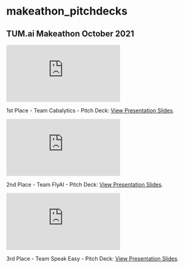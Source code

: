 # makeathon_pitchdecks

## TUM.ai Makeathon October 2021

<object data="http://yoursite.com/the.pdf" type="application/pdf" width="700px" height="700px">
    <embed src="http://yoursite.com/the.pdf">
        <p>1st Place - Team Cabalytics - Pitch Deck: <a href="https://github.com/stefanrmmr/twitter_sentiment_lstm/blob/master/ProjectReport_TwitterLSTM_BruengerRummer_2021.pdf">View Presentation Slides</a>.</p>
    </embed>
</object>


<object data="http://yoursite.com/the.pdf" type="application/pdf" width="700px" height="700px">
    <embed src="http://yoursite.com/the.pdf">
        <p>2nd Place - Team FlyAI - Pitch Deck: <a href="https://github.com/tum-ai/makeathon_pitchdecks/blob/main/FlyAI_Info.pdf">View Presentation Slides</a>.</p>
    </embed>
</object>

<object data="http://yoursite.com/the.pdf" type="application/pdf" width="700px" height="700px">
    <embed src="http://yoursite.com/the.pdf">
        <p>3rd Place - Team Speak Easy - Pitch Deck: <a href="https://github.com/stefanrmmr/twitter_sentiment_lstm/blob/master/ProjectReport_TwitterLSTM_BruengerRummer_2021.pdf">View Presentation Slides</a>.</p>
    </embed>
</object>
